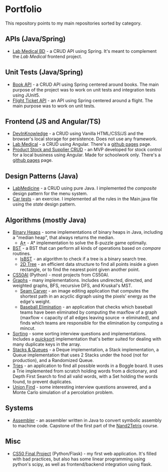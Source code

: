 # Portfolio
This repository points to my main repositories sorted by category.

## APIs (Java/Spring)
- [Lab Medical BD](https://github.com/LucasGdosR/DiP-M2-projeto-2) - a CRUD API using Spring. It's meant to complement the _Lab Medical_ frontend project.

## Unit Tests (Java/Spring)
- [Book API](https://github.com/LucasGdosR/BE-JV-011-TESTES-AUTOMATIZADOS) - a CRUD API using Spring centered around books. The main purpose of the project was to work on unit tests and integration tests using JUnit5.
- [Flight Ticket API](https://github.com/LucasGdosR/DiP-M3-projeto-1) - an API using Spring centered around a flight. The main purpose was to work on unit tests.

## Frontend (JS and Angular/TS)
- [DevInKnowledge](https://github.com/LucasGdosR/DiP-M1-projeto-1) - a CRUD using Vanilla HTML/CSS/JS and the browser's local storage for persistence. Does not use any framework.
- [Lab Medical](https://github.com/LucasGdosR/DiP-M-1-projeto-2) - a CRUD using Angular. There's a [github pages](https://lucasgdosr.github.io/DiP-M-1-projeto-2/) page.
- [Product Stock and Supplier CRUD](https://github.com/LucasGdosR/projeto-integrador-2023-1) - an MVP developed for stock control for a local business using Angular. Made for schoolwork only. There's a [github pages](https://lucasgdosr.github.io/projeto-integrador-2023-1/) page.

## Design Patterns (Java)
- [LabMedicine](https://github.com/LucasGdosR/DiP-M2-projeto-1) - a CRUD using pure Java. I implemented the _composite_ design pattern for the menu system.
- [Car tests](https://github.com/LucasGdosR/santander-coders-web-full-stack/tree/testes-automatizados-1/testes_automatizados_carros) - an exercise. I implemented all the rules in the Main.java file using the _state_ design pattern.

## Algorithms (mostly Java)
- [Binary Heaps](https://github.com/ppenna/playground/tree/main/data-structures/binary-heap/java) - some implementations of binary heaps in Java, including a "median heap", that always returns the median.
  - [A*](https://github.com/LucasGdosR/DSA-Exercises/tree/main/heaps/eight_puzzle) - A* implementation to solve the 8-puzzle game optimally.
- [BST](https://github.com/ppenna/playground/tree/main/data-structures/binary-search-tree/java) - a BST that can perform all kinds of operations based on _compare_ routines.
  - [IsBST](https://github.com/LucasGdosR/DSA-Exercises/tree/main/binary_trees/is_bst) - an algorithm to check if a tree is a binary search tree.
  - [2D Tree](https://github.com/LucasGdosR/DSA-Exercises/tree/main/binary_trees/kd_trees) - an efficient data structure to find all points inside a given rectangle, or to find the nearest point given another point.
- [CS50AI](https://github.com/LucasGdosR/DSA-Exercises/tree/main/CS50AI) (Python) - most projects from CS50AI.
- [Graphs](https://github.com/LucasGdosR/DSA-Exercises/tree/main/graphs) - many implementations. Includes undirected, directed, and weighted graphs, BFS, recursive DFS, and Kruskal's MST.
  - [Seam Carver](https://github.com/LucasGdosR/DSA-Exercises/blob/main/graphs/seam/SeamCarver.java) - an image editing application that computes the shortest path in an acyclic digraph using the pixels' energy as the edge's weight.
  - [Baseball Elimination](https://github.com/LucasGdosR/DSA-Exercises/tree/main/graphs/baseball) - an application that checks which baseball teams have been eliminated by computing the maxflow of a graph (maxflow < capacity of all edges leaving source -> eliminated), and finds which teams are responsible for the elimination by computing a mincut.
- [Sorting](https://github.com/LucasGdosR/DSA-Exercises/tree/main/sorting) - some sorting interview questions and implementations. Includes a [quicksort](https://github.com/ppenna/playground/tree/main/sorting/quicksort/java) implementation that's better suited for dealing with many duplicate keys in the array.
- [Stacks & Queues](https://github.com/LucasGdosR/DSA-Exercises/tree/main/stacks_queues) - a Deque implementation, a Stack implementation, a Queue implementation that uses 2 Stacks under the hood (not for production), and a Randomized Queue.
- [Tries](https://github.com/LucasGdosR/DSA-Exercises/tree/main/boggle) - an application to find all possible words in a Boggle board. It uses a Trie implemented from scratch holding words from a dictionary, and Depth First Search to find all valid words, with a Set holding the words found, to prevent duplicates.
- [Union Find](https://github.com/LucasGdosR/DSA-Exercises/tree/main/union_find) - some interesting interview questions answered, and a Monte Carlo simulation of a percolation problem.

## Systems
- [Assembler](https://github.com/LucasGdosR/nand2tetris/tree/main/assembler) - an assembler written in Java to convert symbolic assembly to machine code. Capstone of the first part of the [Nand2Tetris](https://www.nand2tetris.org/) course.

## Misc
- [CS50 Final Project](https://github.com/LucasGdosR/CS50-Final-Project) (Python/Flask) - my first web application. It's filled with bad practices, but also has some linear programming using python's scipy, as well as frontend/backend integration using flask.
